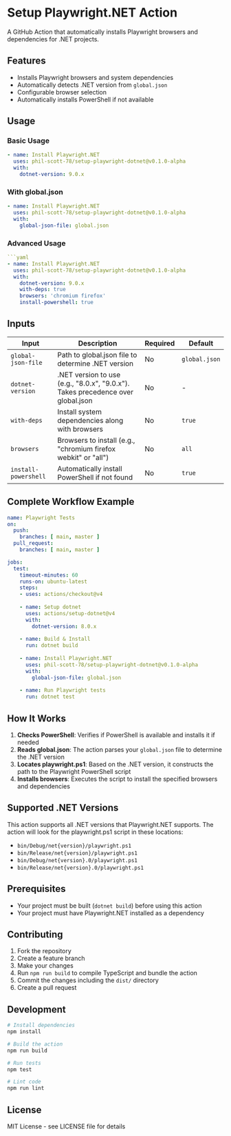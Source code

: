 # Setup Playwright.NET Action

A GitHub Action that automatically installs Playwright browsers and dependencies for .NET projects.

## Features

- Installs Playwright browsers and system dependencies
- Automatically detects .NET version from `global.json`
- Configurable browser selection
- Automatically installs PowerShell if not available

## Usage

### Basic Usage

```yaml
- name: Install Playwright.NET
  uses: phil-scott-78/setup-playwright-dotnet@v0.1.0-alpha
  with:
    dotnet-version: 9.0.x
```

### With global.json

```yaml
- name: Install Playwright.NET
  uses: phil-scott-78/setup-playwright-dotnet@v0.1.0-alpha
  with:
    global-json-file: global.json
```

### Advanced Usage

```yaml
```yaml
- name: Install Playwright.NET
  uses: phil-scott-78/setup-playwright-dotnet@v0.1.0-alpha
  with:
    dotnet-version: 9.0.x
    with-deps: true
    browsers: 'chromium firefox'
    install-powershell: true
```

## Inputs

| Input | Description | Required | Default |
|-------|-------------|----------|---------|
| `global-json-file` | Path to global.json file to determine .NET version | No | `global.json` |
| `dotnet-version` | .NET version to use (e.g., "8.0.x", "9.0.x"). Takes precedence over global.json | No | - |
| `with-deps` | Install system dependencies along with browsers | No | `true` |
| `browsers` | Browsers to install (e.g., "chromium firefox webkit" or "all") | No | `all` |
| `install-powershell` | Automatically install PowerShell if not found | No | `true` |

## Complete Workflow Example

```yaml
name: Playwright Tests
on:
  push:
    branches: [ main, master ]
  pull_request:
    branches: [ main, master ]

jobs:
  test:
    timeout-minutes: 60
    runs-on: ubuntu-latest
    steps:
    - uses: actions/checkout@v4
    
    - name: Setup dotnet
      uses: actions/setup-dotnet@v4
      with:
        dotnet-version: 8.0.x
    
    - name: Build & Install
      run: dotnet build
    
    - name: Install Playwright.NET
      uses: phil-scott-78/setup-playwright-dotnet@v0.1.0-alpha
      with:
        global-json-file: global.json
    
    - name: Run Playwright tests
      run: dotnet test
```

## How It Works

1. **Checks PowerShell**: Verifies if PowerShell is available and installs it if needed
2. **Reads global.json**: The action parses your `global.json` file to determine the .NET version
3. **Locates playwright.ps1**: Based on the .NET version, it constructs the path to the Playwright PowerShell script
4. **Installs browsers**: Executes the script to install the specified browsers and dependencies

## Supported .NET Versions

This action supports all .NET versions that Playwright.NET supports. The action will look for the playwright.ps1 script in these locations:

- `bin/Debug/net{version}/playwright.ps1`
- `bin/Release/net{version}/playwright.ps1`
- `bin/Debug/net{version}.0/playwright.ps1`
- `bin/Release/net{version}.0/playwright.ps1`

## Prerequisites

- Your project must be built (`dotnet build`) before using this action
- Your project must have Playwright.NET installed as a dependency

## Contributing

1. Fork the repository
2. Create a feature branch
3. Make your changes
4. Run `npm run build` to compile TypeScript and bundle the action
5. Commit the changes including the `dist/` directory
6. Create a pull request

## Development

```bash
# Install dependencies
npm install

# Build the action
npm run build

# Run tests
npm test

# Lint code
npm run lint
```

## License

MIT License - see LICENSE file for details
